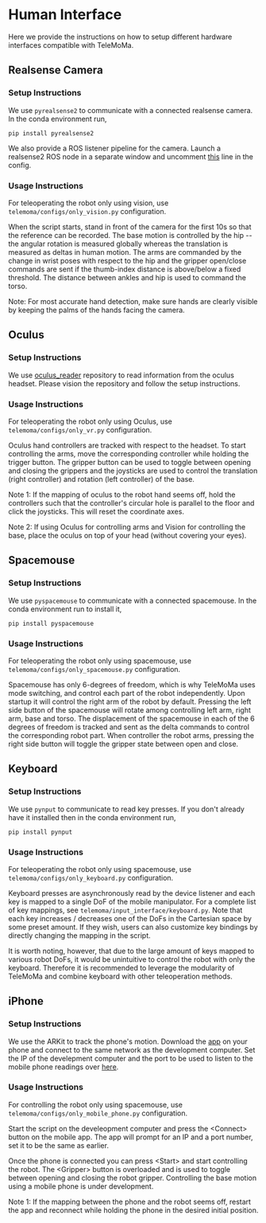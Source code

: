 # Human Interface
Here we provide the instructions on how to setup different hardware interfaces compatible with TeleMoMa. 

## Realsense Camera
### Setup Instructions
We use ```pyrealsense2``` to communicate with a connected realsense camera. In the conda environment run,
```
pip install pyrealsense2
```

We also provide a ROS listener pipeline for the camera. Launch a realsense2 ROS node in a separate window and uncomment [this](https://github.com/ShivinDass/telemoma/blob/582d959c4eff74d83aa886bd7a09b61012b0a8e5/telemoma/configs/only_human_kpts.py#L5) line in the config.

### Usage Instructions
For teleoperating the robot only using vision, use ```telemoma/configs/only_vision.py``` configuration.

When the script starts, stand in front of the camera for the first 10s so that the reference can be recorded. The base motion is controlled by the hip -- the angular rotation is measured globally whereas the translation is measured as deltas in human motion. The arms are commanded by the change in wrist poses with respect to the hip and the gripper open/close commands are sent if the thumb-index distance is above/below a fixed threshold. The distance between ankles and hip is used to command the torso.

Note: For most accurate hand detection, make sure hands are clearly visible by keeping the palms of the hands facing the camera.

## Oculus
### Setup Instructions
We use [oculus_reader](https://github.com/rail-berkeley/oculus_reader) repository to read information from the oculus headset. Please vision the repository and follow the setup instructions.

### Usage Instructions
For teleoperating the robot only using Oculus, use ```telemoma/configs/only_vr.py``` configuration.

Oculus hand controllers are tracked with respect to the headset. To start controlling the arms, move the corresponding controller while holding the trigger button. The gripper button can be used to toggle between opening and closing the grippers and the joysticks are used to control the translation (right controller) and rotation (left controller) of the base. 

Note 1: If the mapping of oculus to the robot hand seems off, hold the controllers such that the controller's circular hole is parallel to the floor and click the joysticks. This will reset the coordinate axes.

Note 2: If using Oculus for controlling arms and Vision for controlling the base, place the oculus on top of your head (without covering your eyes).

## Spacemouse
### Setup Instructions
We use ```pyspacemouse``` to communicate with a connected spacemouse. In the conda environment run to install it,
```
pip install pyspacemouse
```
### Usage Instructions
For teleoperating the robot only using spacemouse, use ```telemoma/configs/only_spacemouse.py``` configuration.

Spacemouse has only 6-degrees of freedom, which is why TeleMoMa uses mode switching, and control each part of the robot independently. Upon startup it will control the right arm of the robot by default. Pressing the left side button of the spacemouse will rotate among controlling left arm, right arm, base and torso. The displacement of the spacemouse in each of the 6 degrees of freedom is tracked and sent as the delta commands to control the corresponding robot part. When controller the robot arms, pressing the right side button will toggle the gripper state between open and close.

## Keyboard
### Setup Instructions
We use ```pynput``` to communicate to read key presses. If you don't already have it installed then in the conda environment run,
```
pip install pynput
```
### Usage Instructions
For teleoperating the robot only using spacemouse, use ```telemoma/configs/only_keyboard.py``` configuration.

Keyboard presses are asynchronously read by the device listener and each key is mapped to a single DoF of the mobile manipulator. For a complete list of key mappings, see ```telemoma/input_interface/keyboard.py```. Note that each key increases / decreases one of the DoFs in the Cartesian space by some preset amount.
If they wish, users can also customize key bindings by directly changing the mapping in the script.

It is worth noting, however, that due to the large amount of keys mapped to various robot DoFs, it would be unintuitive to control the robot with only the keyboard. Therefore it is recommended to leverage the modularity of TeleMoMa and combine keyboard with other teleoperation methods. 

## iPhone
### Setup Instructions
We use the ARKit to track the phone's motion. Download the [app]((https://testflight.apple.com/join/wGtbRk4w)) on your phone and connect to the same network as the development computer. Set the IP of the develepment computer and the port to be used to listen to the mobile phone readings over [here](https://github.com/ShivinDass/telemoma/blob/895388216dc8711e16c18d740488442422b8f396/telemoma/input_interface/mobile_phone.py#L12). 

### Usage Instructions
For controlling the robot only using spacemouse, use ```telemoma/configs/only_mobile_phone.py``` configuration.

Start the script on the develeopment computer and press the \<Connect\> button on the mobile app. The app will prompt for an IP and a port number, set it to be the same as earlier.

Once the phone is connected you can press \<Start\> and start controlling the robot. The \<Gripper\> button is overloaded and is used to toggle between opening and closing the robot gripper. Controlling the base motion using a mobile phone is under development.

Note 1: If the mapping between the phone and the robot seems off, restart the app and reconnect while holding the phone in the desired initial position.
